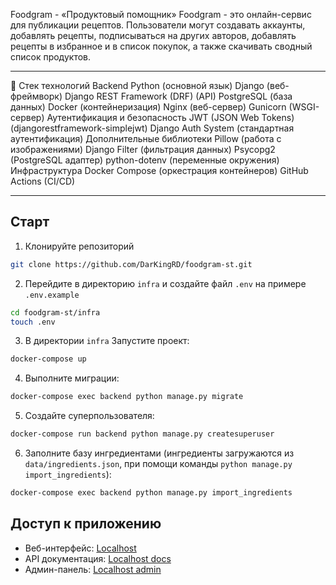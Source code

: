 Foodgram - «Продуктовый помощник»
Foodgram - это онлайн-сервис для публикации рецептов. Пользователи могут создавать аккаунты, добавлять рецепты, подписываться на других авторов, добавлять рецепты в избранное и в список покупок, а также скачивать сводный список продуктов.

---

🚀 Стек технологий
Backend
Python (основной язык)
Django (веб-фреймворк)
Django REST Framework (DRF) (API)
PostgreSQL (база данных)
Docker (контейнеризация)
Nginx (веб-сервер)
Gunicorn (WSGI-сервер)
Аутентификация и безопасность
JWT (JSON Web Tokens) (djangorestframework-simplejwt)
Django Auth System (стандартная аутентификация)
Дополнительные библиотеки
Pillow (работа с изображениями)
Django Filter (фильтрация данных)
Psycopg2 (PostgreSQL адаптер)
python-dotenv (переменные окружения)
Инфраструктура
Docker Compose (оркестрация контейнеров)
GitHub Actions (CI/CD)

---

## Старт

1. Клонируйте репозиторий
```bash
git clone https://github.com/DarKingRD/foodgram-st.git
```
2. Перейдите в директорию `infra` и создайте файл `.env` на примере `.env.example`
```bash
cd foodgram-st/infra
touch .env
```
3. В директории `infra` Запустите проект:
```bash
docker-compose up
```
4. Выполните миграции:
```bash
docker-compose exec backend python manage.py migrate
```
5. Создайте суперпользователя:
```bash
docker-compose run backend python manage.py createsuperuser
```
6. Заполните базу ингредиентами (ингредиенты загружаются из `data/ingredients.json`, при помощи команды `python manage.py import_ingredients`):
```bash
docker-compose exec backend python manage.py import_ingredients
```
## Доступ к приложению

- Веб-интерфейс: [Localhost](http://localhost/)
- API документация: [Localhost docs](http://localhost/api/docs/)
- Админ-панель: [Localhost admin](http://localhost/admin/)
